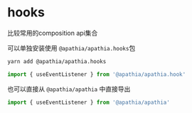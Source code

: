 # hooks

比较常用的composition api集合

可以单独安装使用 `@apathia/apathia.hooks`包

```bash
yarn add @apathia/apathia.hooks
```

```js
import { useEventListener } from '@apathia/apathia.hook'
```

也可以直接从 `@apathia/apathia` 中直接导出

```js
import { useEventListener } from '@apathia/apathia'
```
